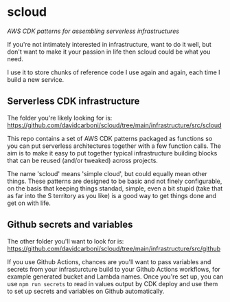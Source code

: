 # scloud

_AWS CDK patterns for assembling serverless infrastructures_

If you're not intimately interested in infrastructure, want to do it well, but don't want to make it your passion in life then scloud could be what you need.

I use it to store chunks of reference code I use again and again, each time I build a new service.

## Serverless CDK infrastructure

The folder you're likely looking for is: https://github.com/davidcarboni/scloud/tree/main/infrastructure/src/scloud

This repo contains a set of AWS CDK patterns packaged as functions so you can put serverless architectures together with a few function calls. The aim is to make it easy to put together typical infrastructure building blocks that can be reused (and/or tweaked) across projects.

The name 'scloud' means 'simple cloud', but could equally mean other things. These patterns are designed to be basic and not finely configurable, on the basis that keeping things standad, simple, even a bit stupid (take that as far into the S territory as you like) is a good way to get things done and get on with life.

## Github secrets and variables

The other folder you'll want to look for is: https://github.com/davidcarboni/scloud/tree/main/infrastructure/src/github

If you use Github Actions, chances are you'll want to pass variables and secrets from your infrasturcture build to your Github Actions workflows, for example generated bucket and Lambda names. Once you're set up, you can use `npm run secrets` to read in values output by CDK deploy and use them to set up secrets and variables on Github automatically.
